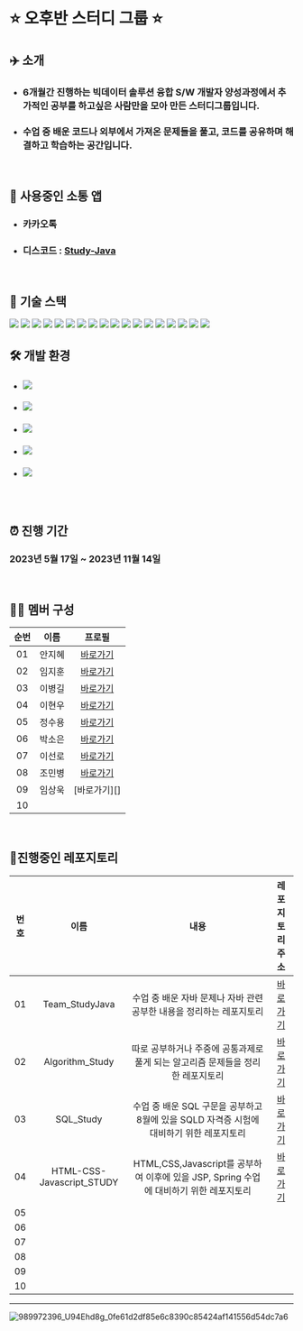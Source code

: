 # ⭐ 오후반 스터디 그룹 ⭐

## ✈️ 소개

- ###  6개월간 진행하는 빅데이터 솔루션 융합 S/W 개발자 양성과정에서 추가적인 공부를 하고싶은 사람만을 모아 만든 스터디그룹입니다.

- ### 수업 중 배운 코드나 외부에서 가져온 문제들을 풀고, 코드를 공유하며 해결하고 학습하는 공간입니다.

<br/>

## 💬 사용중인 소통 앱
- ### 카카오톡
- ### 디스코드 : [Study-Java](https://discord.gg/aEyhS9Vv)

<br/>

## 📌  기술 스택


<div style="display: inline-block">
  
<img src="https://img.shields.io/badge/Java-FF0000?style=for-the-badge&logo=OpenJDK&logoColor=black"/>

<img src="https://img.shields.io/badge/oracle-F80000?style=for-the-badge&logo=oracle&logoColor=white"/>

<img src="https://img.shields.io/badge/mysql-4479A1?style=for-the-badge&logo=mysql&logoColor=white"/>

<img src="https://img.shields.io/badge/HTML5-E34F26?style=for-the-badge&logo=HTML5&logoColor=white"/>

<img src="https://img.shields.io/badge/css3-1572B6?style=for-the-badge&logo=css3&logoColor=biolet"/>

<img src="https://img.shields.io/badge/JavaScript-F7DF1E?style=for-the-badge&logo=Javascript&logoColor=white"/>

<img src="https://img.shields.io/badge/jQuery-0769AD?style=for-the-badge&logo=jQuery&logoColor=white"/>

<img src="https://img.shields.io/badge/React-61DAFB?style=for-the-badge&logo=React&logoColor=white"/>

<img src="https://img.shields.io/badge/bootstrap-7952B3?style=for-the-badge&logo=bootstrap&logoColor=white"/>

<img src="https://img.shields.io/badge/jsp-DF7401?style=for-the-badge&logo=openjdk&logoColor=white"/>

<img src="https://img.shields.io/badge/gradle-02303A?style=for-the-badge&logo=gradle&logoColor=white"/>

<img src="https://img.shields.io/badge/spring-6DB33F?style=for-the-badge&logo=spring&logoColor=white"/>

<img src="https://img.shields.io/badge/springboot-6DB33F?style=for-the-badge&logo=springboot&logoColor=white"/>

<img src="https://img.shields.io/badge/git-F05032?style=for-the-badge&logo=git&logoColor=white"/>

<img src="https://img.shields.io/badge/github-181717?style=for-the-badge&logo=github&logoColor=white"/>

<img src="https://img.shields.io/badge/r-276DC3?style=for-the-badge&logo=r&logoColor=white"/>

<img src="https://img.shields.io/badge/python-3776AB?style=for-the-badge&logo=python&logoColor=white"/>

<img src="https://img.shields.io/badge/linux-FCC624?style=for-the-badge&logo=linux&logoColor=black"/>

</div>

<br/>

## 🛠 개발 환경

- ### <img src="https://img.shields.io/badge/windows 10-0078D6?style=for-the-badge&logo=windows&logoColor=white">
- ### <img src="https://img.shields.io/badge/windows 11-0078D4?style=for-the-badge&logo=windows11&logoColor=white">
- ### <img src="https://img.shields.io/badge/mac OS-000000?style=for-the-badge&logo=macOS&logoColor=white">
- ### <img src="https://img.shields.io/badge/eclipse-2C2255?style=for-the-badge&logo=eclipse&logoColor=white">
- ### <img src="https://img.shields.io/badge/visual studio code-007ACC?style=for-the-badge&logo=visual studio code&logoColor=white">


<br/>
<br/>

## ⏰ 진행 기간
### 2023년 5월 17일 ~ 2023년 11월 14일

<br/>

## 👩‍💻 멤버 구성

| 순번 |  이름  |         프로필          
| :--: | :----: | :--------------------: |
|  01  | 안지혜 |  [바로가기][AhnjiHye-coder]   |
|  02  | 임지훈 |  [바로가기][e1mji]            |
|  03  | 이병길 |  [바로가기][LeeBG]            |
|  04  | 이현우 |  [바로가기][LHW9054]          |
|  05  | 정수용 |  [바로가기][RightAccept]      |
|  06  | 박소은 |  [바로가기][Soeun21]          |
|  07  | 이선로 |  [바로가기][Sunro1994]        |
|  08  | 조민병 |  [바로가기][whalsqud6553]      |
|  09  | 임상욱 |  [바로가기][]      |
|  10  |      |        |

<br/>

## 📌진행중인 레포지토리
| 번호 |  이름  |          내용          |     레포지토리 주소      |
| :--: | :----: | :--------------------: | :---------------: |
|  01  | Team_StudyJava |   수업 중 배운 자바 문제나 자바 관련 공부한 내용을 정리하는 레포지토리     | [바로가기][Team_StudyJava] |
|  02  | Algorithm_Study |  따로 공부하거나 주중에 공통과제로 풀게 되는 알고리즘 문제들을 정리한 레포지토리      | [바로가기][Algorithm_Study] |
|  03  | SQL_Study |   수업 중 배운 SQL 구문을 공부하고 8월에 있을 SQLD 자격증 시험에 대비하기 위한 레포지토리      | [바로가기][SQL_Study] |
|  04  | HTML-CSS-Javascript_STUDY | HTML,CSS,Javascript를 공부하여 이후에 있을 JSP, Spring 수업에 대비하기 위한 레포지토리       | [바로가기][HTML-CSS-Javascript_STUDY] |
|  05  |  |        |  |
|  06  |  |        |  |
|  07  |  |        |  |
|  08  |  |        |  |
|  09  |  |        |  |
|  10  |  |        |  |

---
![989972396_U94Ehd8g_0fe61d2df85e6c8390c85424af141556d54dc7a6](https://github.com/Employment-Study/Algorithm_Study/assets/44068819/a685fece-0f3e-4b19-8eaf-215477927cd8)

[AhnjiHye-coder]:https://github.com/AhnjiHye-coder
[e1mji]:https://github.com/e1mji
[LeeBG]:https://github.com/LeeBG
[LHW9054]:https://github.com/LHW9054
[RightAccept]:https://github.com/RightAccept
[Soeun21]:https://github.com/Soeun21
[Sunro1994]:https://github.com/Sunro1994
[whalsqud6553]:https://github.com/whalsqud6553/

[Team_StudyJava]:https://github.com/Employment-Study/Team_StudyJava
[Algorithm_Study]:https://github.com/Employment-Study/Algorithm_Study
[SQL_Study]:https://github.com/Employment-Study/SQL_Study
[HTML-CSS-Javascript_STUDY]:https://github.com/Employment-Study/HTML-CSS-Javascript_STUDY
